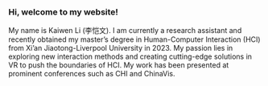 ### Hi, welcome to my website!

My name is Kaiwen Li (李恺文). I am currently a research assistant and recently obtained my master’s degree in Human-Computer Interaction (HCI) from Xi’an Jiaotong-Liverpool University in 2023. My passion lies in exploring new interaction methods and creating cutting-edge solutions in VR to push the boundaries of HCI. My work has been presented at prominent conferences such as CHI and ChinaVis.